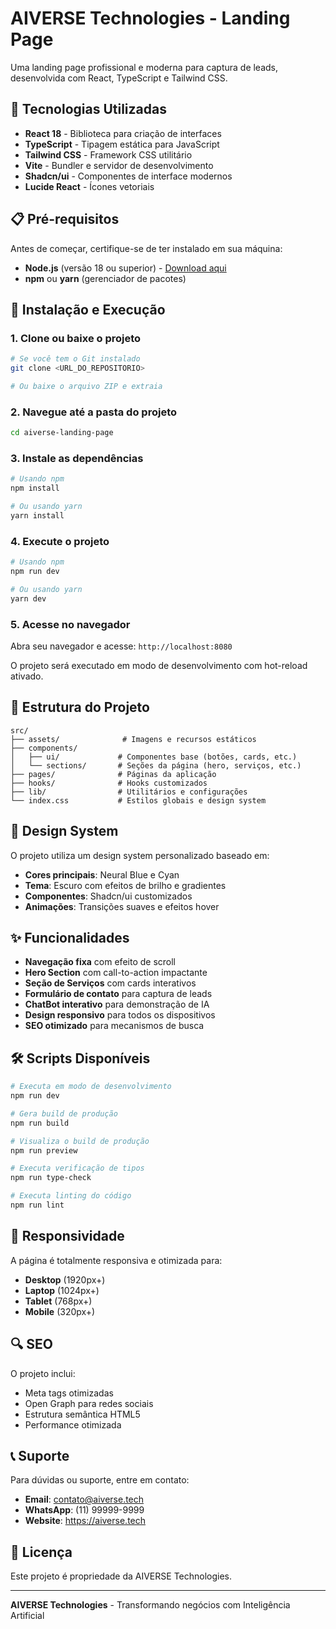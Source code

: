 # AIVERSE Technologies - Landing Page

Uma landing page profissional e moderna para captura de leads, desenvolvida com React, TypeScript e Tailwind CSS.

## 🚀 Tecnologias Utilizadas

- **React 18** - Biblioteca para criação de interfaces
- **TypeScript** - Tipagem estática para JavaScript
- **Tailwind CSS** - Framework CSS utilitário
- **Vite** - Bundler e servidor de desenvolvimento
- **Shadcn/ui** - Componentes de interface modernos
- **Lucide React** - Ícones vetoriais

## 📋 Pré-requisitos

Antes de começar, certifique-se de ter instalado em sua máquina:

- **Node.js** (versão 18 ou superior) - [Download aqui](https://nodejs.org/)
- **npm** ou **yarn** (gerenciador de pacotes)

## 🔧 Instalação e Execução

### 1. Clone ou baixe o projeto

```bash
# Se você tem o Git instalado
git clone <URL_DO_REPOSITORIO>

# Ou baixe o arquivo ZIP e extraia
```

### 2. Navegue até a pasta do projeto

```bash
cd aiverse-landing-page
```

### 3. Instale as dependências

```bash
# Usando npm
npm install

# Ou usando yarn
yarn install
```

### 4. Execute o projeto

```bash
# Usando npm
npm run dev

# Ou usando yarn
yarn dev
```

### 5. Acesse no navegador

Abra seu navegador e acesse: `http://localhost:8080`

O projeto será executado em modo de desenvolvimento com hot-reload ativado.

## 📁 Estrutura do Projeto

```
src/
├── assets/              # Imagens e recursos estáticos
├── components/
│   ├── ui/             # Componentes base (botões, cards, etc.)
│   └── sections/       # Seções da página (hero, serviços, etc.)
├── pages/              # Páginas da aplicação
├── hooks/              # Hooks customizados
├── lib/                # Utilitários e configurações
└── index.css           # Estilos globais e design system
```

## 🎨 Design System

O projeto utiliza um design system personalizado baseado em:

- **Cores principais**: Neural Blue e Cyan
- **Tema**: Escuro com efeitos de brilho e gradientes
- **Componentes**: Shadcn/ui customizados
- **Animações**: Transições suaves e efeitos hover

## ✨ Funcionalidades

- **Navegação fixa** com efeito de scroll
- **Hero Section** com call-to-action impactante
- **Seção de Serviços** com cards interativos
- **Formulário de contato** para captura de leads
- **ChatBot interativo** para demonstração de IA
- **Design responsivo** para todos os dispositivos
- **SEO otimizado** para mecanismos de busca

## 🛠️ Scripts Disponíveis

```bash
# Executa em modo de desenvolvimento
npm run dev

# Gera build de produção
npm run build

# Visualiza o build de produção
npm run preview

# Executa verificação de tipos
npm run type-check

# Executa linting do código
npm run lint
```

## 📱 Responsividade

A página é totalmente responsiva e otimizada para:

- **Desktop** (1920px+)
- **Laptop** (1024px+)
- **Tablet** (768px+)
- **Mobile** (320px+)

## 🔍 SEO

O projeto inclui:

- Meta tags otimizadas
- Open Graph para redes sociais
- Estrutura semântica HTML5
- Performance otimizada

## 📞 Suporte

Para dúvidas ou suporte, entre em contato:

- **Email**: contato@aiverse.tech
- **WhatsApp**: (11) 99999-9999
- **Website**: https://aiverse.tech

## 📄 Licença

Este projeto é propriedade da AIVERSE Technologies.

---

**AIVERSE Technologies** - Transformando negócios com Inteligência Artificial